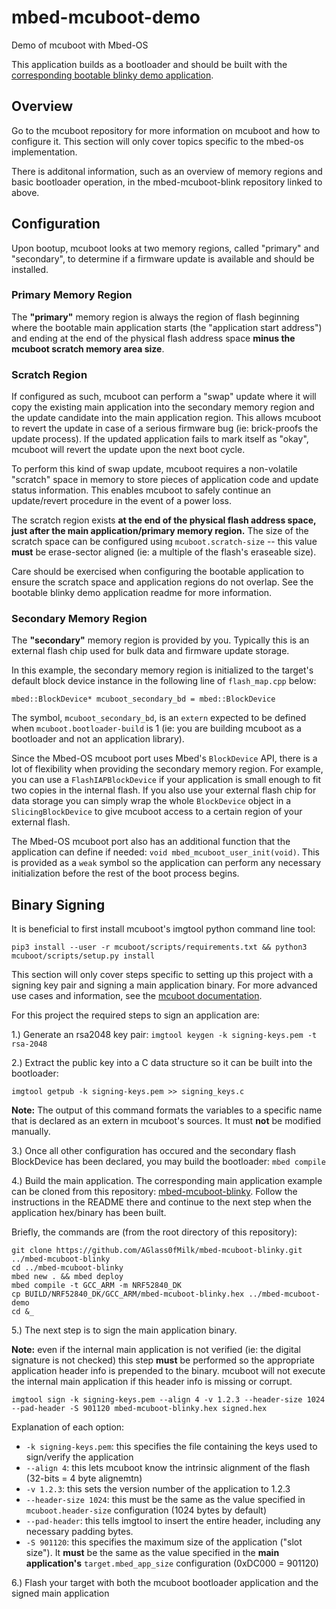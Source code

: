 # mbed-mcuboot-demo
Demo of mcuboot with Mbed-OS

This application builds as a bootloader and should be built with the [corresponding bootable blinky demo application](https://github.com/AGlass0fMilk/mbed-mcuboot-blinky).

## Overview

Go to the mcuboot repository for more information on mcuboot and how to configure it. This section will only cover topics specific to the mbed-os implementation.

There is additonal information, such as an overview of memory regions and basic bootloader operation, in the mbed-mcuboot-blink repository linked to above.

## Configuration

Upon bootup, mcuboot looks at two memory regions, called "primary" and "secondary", to determine if a firmware update is available and should be installed.

### Primary Memory Region

The **"primary"** memory region is always the region of flash beginning where the bootable main application starts (the "application start address") and ending at the end of the physical flash address space **minus the mcuboot scratch memory area size**.

### Scratch Region

If configured as such, mcuboot can perform a "swap" update where it will copy the existing main application into the secondary memory region and the update candidate into the main application region. This allows mcuboot to revert the update in case of a serious firmware bug (ie: brick-proofs the update process). If the updated application fails to mark itself as "okay", mcuboot will revert the update upon the next boot cycle. 

To perform this kind of swap update, mcuboot requires a non-volatile "scratch" space in memory to store pieces of application code and update status information. This enables mcuboot to safely continue an update/revert procedure in the event of a power loss.

The scratch region exists **at the end of the physical flash address space, just after the main application/primary memory region.** The size of the scratch space can be configured using `mcuboot.scratch-size` -- this value **must** be erase-sector aligned (ie: a multiple of the flash's eraseable size).

Care should be exercised when configuring the bootable application to ensure the scratch space and application regions do not overlap. See the bootable blinky demo application readme for more information.

### Secondary Memory Region

The **"secondary"** memory region is provided by you. Typically this is an external flash chip used for bulk data and firmware update storage.

In this example, the secondary memory region is initialized to the target's default block device instance in the following line of `flash_map.cpp` below:

```
mbed::BlockDevice* mcuboot_secondary_bd = mbed::BlockDevice
```

The symbol, `mcuboot_secondary_bd`, is an `extern` expected to be defined when `mcuboot.bootloader-build` is 1 (ie: you are building mcuboot as a bootloader and not an application library).

Since the Mbed-OS mcuboot port uses Mbed's `BlockDevice` API, there is a lot of flexibility when providing the secondary memory region. For example, you can use a `FlashIAPBlockDevice` if your application is small enough to fit two copies in the internal flash. If you also use your external flash chip for data storage you can simply wrap the whole `BlockDevice` object in a `SlicingBlockDevice` to give mcuboot access to a certain region of your external flash.

The Mbed-OS mcuboot port also has an additional function that the application can define if needed: `void mbed_mcuboot_user_init(void)`. This is provided as a `weak` symbol so the application can perform any necessary initialization before the rest of the boot process begins.

## Binary Signing

It is beneficial to first install mcuboot's imgtool python command line tool:

`pip3 install --user -r mcuboot/scripts/requirements.txt && python3 mcuboot/scripts/setup.py install`

This section will only cover steps specific to setting up this project with a signing key pair and signing a main application binary. For more advanced use cases and information, see the [mcuboot documentation](https://github.com/AGlass0fMilk/mcuboot/blob/mbed-port/docs/imgtool.md).

For this project the required steps to sign an application are:

1.) Generate an rsa2048 key pair: `imgtool keygen -k signing-keys.pem -t rsa-2048`

2.) Extract the public key into a C data structure so it can be built into the bootloader: 

`imgtool getpub -k signing-keys.pem >> signing_keys.c`

**Note:** The output of this command formats the variables to a specific name that is declared as an extern in mcuboot's sources. It must **not** be modified manually.

3.) Once all other configuration has occured and the secondary flash BlockDevice has been declared, you may build the bootloader: `mbed compile`

4.) Build the main application. The corresponding main application example can be cloned from this repository: [mbed-mcuboot-blinky](https://github.com/AGlass0fMilk/mbed-mcuboot-blinky). Follow the instructions in the README there and continue to the next step when the application hex/binary has been built.

Briefly, the commands are (from the root directory of this repository):

```
git clone https://github.com/AGlass0fMilk/mbed-mcuboot-blinky.git ../mbed-mcuboot-blinky
cd ../mbed-mcuboot-blinky
mbed new . && mbed deploy
mbed compile -t GCC_ARM -m NRF52840_DK
cp BUILD/NRF52840_DK/GCC_ARM/mbed-mcuboot-blinky.hex ../mbed-mcuboot-demo
cd &_
```

5.) The next step is to sign the main application binary. 

**Note:** even if the internal main application is not verified (ie: the digital signature is not checked) this step **must** be performed so the appropriate application header info is prepended to the binary. mcuboot will not execute the internal main application if this header info is missing or corrupt.

```
imgtool sign -k signing-keys.pem --align 4 -v 1.2.3 --header-size 1024 --pad-header -S 901120 mbed-mcuboot-blinky.hex signed.hex
```

Explanation of each option:

- `-k signing-keys.pem`: this specifies the file containing the keys used to sign/verify the application
- `--align 4`: this lets mcuboot know the intrinsic alignment of the flash (32-bits = 4 byte alignemtn)
- `-v 1.2.3`: this sets the version number of the application to 1.2.3
- `--header-size 1024`: this must be the same as the value specified in `mcuboot.header-size` configuration (1024 bytes by default)
- `--pad-header`: this tells imgtool to insert the entire header, including any necessary padding bytes.
- `-S 901120`: this specifies the maximum size of the application ("slot size"). It **must** be the same as the value specified in the **main application's** `target.mbed_app_size` configuration (0xDC000 = 901120)

6.) Flash your target with both the mcuboot bootloader application and the signed main application
